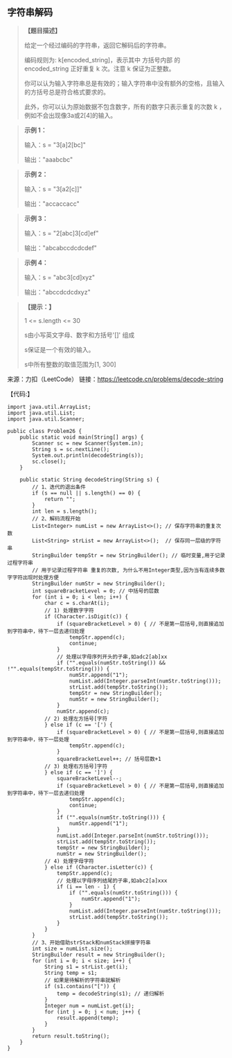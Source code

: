 ## 字符串解码

> **【题目描述】**
> 
> 给定一个经过编码的字符串，返回它解码后的字符串。
>
> 编码规则为: k[encoded_string]，表示其中 方括号内部 的 encoded_string 正好重复 k 次。注意 k 保证为正整数。
>
> 你可以认为输入字符串总是有效的；输入字符串中没有额外的空格，且输入的方括号总是符合格式要求的。
> 
> 此外，你可以认为原始数据不包含数字，所有的数字只表示重复的次数 k ，例如不会出现像3a或2[4]的输入。


> **示例 1：**
> 
> 输入：s = "3[a]2[bc]"
> 
> 输出："aaabcbc"

> **示例 2：**
> 
> 输入：s = "3[a2[c]]"
> 
> 输出："accaccacc"

> **示例 3：**
> 
> 输入：s = "2[abc]3[cd]ef"
> 
> 输出："abcabccdcdcdef"

> **示例 4：**
> 
> 输入：s = "abc3[cd]xyz"
> 
> 输出："abccdcdcdxyz"


> **【提示：】**
> 
> 1 <= s.length <= 30
> 
> s由小写英文字母、数字和方括号'[]' 组成
> 
> s保证是一个有效的输入。
> 
> s中所有整数的取值范围为[1, 300]

来源：力扣（LeetCode）
链接：https://leetcode.cn/problems/decode-string

【代码:】
```
import java.util.ArrayList;
import java.util.List;
import java.util.Scanner;

public class Problem26 {
    public static void main(String[] args) {
        Scanner sc = new Scanner(System.in);
        String s = sc.nextLine();
        System.out.println(decodeString(s));
        sc.close();
    }

    public static String decodeString(String s) {
        // 1、迭代的退出条件
        if (s == null || s.length() == 0) {
            return "";
        }
        int len = s.length();
        // 2、解码流程开始
        List<Integer> numList = new ArrayList<>(); // 保存字符串的重复次数
        List<String> strList = new ArrayList<>();  // 保存同一层级的字符串
        StringBuilder tempStr = new StringBuilder(); // 临时变量,用于记录过程字符串
        // 用于记录过程字符串 重复的次数, 为什么不用Integer类型,因为当有连续多数字字符出现时处理方便
        StringBuilder numStr = new StringBuilder();
        int squareBracketLevel = 0; // 中括号的层数
        for (int i = 0; i < len; i++) {
            char c = s.charAt(i);
            // 1) 处理数字字符
            if (Character.isDigit(c)) {
                if (squareBracketLevel > 0) { // 不是第一层括号,则直接追加到字符串中，待下一层去递归处理
                    tempStr.append(c);
                    continue;
                }
                // 处理以字母序列开头的子串,如adc2[ab]xx
                if ("".equals(numStr.toString()) && !"".equals(tempStr.toString())) {
                    numStr.append("1");
                    numList.add(Integer.parseInt(numStr.toString()));
                    strList.add(tempStr.toString());
                    tempStr = new StringBuilder();
                    numStr = new StringBuilder();
                }
                numStr.append(c);
            // 2) 处理左方括号[字符
            } else if (c == '[') {
                if (squareBracketLevel > 0) { // 不是第一层括号,则直接追加到字符串中，待下一层处理
                    tempStr.append(c);
                }
                squareBracketLevel++; // 括号层数+1
            // 3) 处理右方括号]字符
            } else if (c == ']') {
                squareBracketLevel--;
                if (squareBracketLevel > 0) { // 不是第一层括号,则直接追加到字符串中，待下一层去递归处理
                    tempStr.append(c);
                    continue;
                }
                if ("".equals(numStr.toString())) {
                    numStr.append("1");
                }
                numList.add(Integer.parseInt(numStr.toString()));
                strList.add(tempStr.toString());
                tempStr = new StringBuilder();
                numStr = new StringBuilder();
            // 4) 处理字母字符
            } else if (Character.isLetter(c)) {
                tempStr.append(c);
                // 处理以字母序列结尾的子串,如abc2[a]xxx
                if (i == len - 1) {
                    if ("".equals(numStr.toString())) {
                        numStr.append("1");
                    }
                    numList.add(Integer.parseInt(numStr.toString()));
                    strList.add(tempStr.toString());
                }
            }
        }
        // 3、开始借助strStack和numStack拼接字符串
        int size = numList.size();
        StringBuilder result = new StringBuilder();
        for (int i = 0; i < size; i++) {
            String s1 = strList.get(i);
            String temp = s1;
            // 如果是待解析的字符串就解析
            if (s1.contains("[")) {
                temp = decodeString(s1); // 递归解析
            }
            Integer num = numList.get(i);
            for (int j = 0; j < num; j++) {
                result.append(temp);
            }
        }
        return result.toString();
    }
}
```